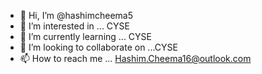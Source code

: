 - 👋 Hi, I’m @hashimcheema5
- 👀 I’m interested in ... CYSE
- 🌱 I’m currently learning ... CYSE
- 💞️ I’m looking to collaborate on ...CYSE
- 📫 How to reach me ... Hashim.Cheema16@outlook.com

<!---
hashimcheema5/hashimcheema5 is a ✨ special ✨ repository because its `README.md` (this file) appears on your GitHub profile.
You can click the Preview link to take a look at your changes.
--->
